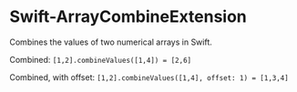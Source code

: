 Swift-ArrayCombineExtension
===========================

Combines the values of two numerical arrays in Swift.

Combined:
`[1,2].combineValues([1,4]) = [2,6]`

Combined, with offset:
`[1,2].combineValues([1,4], offset: 1) = [1,3,4]`
